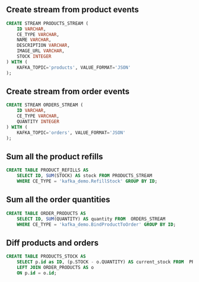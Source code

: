 ## Create stream from product events
```sql
CREATE STREAM PRODUCTS_STREAM (
    ID VARCHAR,
    CE_TYPE VARCHAR,
    NAME VARCHAR,
    DESCRIPTION VARCHAR,
    IMAGE_URL VARCHAR,
    STOCK INTEGER
) WITH (
    KAFKA_TOPIC='products', VALUE_FORMAT='JSON'
);
```

## Create stream from order events
```sql
CREATE STREAM ORDERS_STREAM (
    ID VARCHAR,
    CE_TYPE VARCHAR,
    QUANTITY INTEGER
) WITH (
    KAFKA_TOPIC='orders', VALUE_FORMAT='JSON'
);
```

## Sum all the product refills
```sql
CREATE TABLE PRODUCT_REFILLS AS
	SELECT ID, SUM(STOCK) AS stock FROM PRODUCTS_STREAM
    WHERE CE_TYPE = 'kafka_demo.RefillStock' GROUP BY ID;
```

## Sum all the order quantities
```sql
CREATE TABLE ORDER_PRODUCTS AS
	SELECT ID, SUM(QUANTITY) AS quantity FROM  ORDERS_STREAM 
    WHERE CE_TYPE = 'kafka_demo.BindProductToOrder' GROUP BY ID;
```

## Diff products and orders
```sql
CREATE TABLE PRODUCTS_STOCK AS
    SELECT p.id as ID, (p.STOCK - o.QUANTITY) AS current_stock FROM  PRODUCT_REFILLS AS p
    LEFT JOIN ORDER_PRODUCTS AS o
    ON p.id = o.id;
```